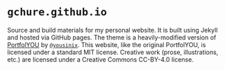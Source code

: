 
# `gchure.github.io`

Source and build materials for my personal website. It is built using Jekyll
and hosted via GitHub pages. The theme is a heavily-modified version of [PortfolYOU](https://github.com/yousinix/portfolYOU) by [`@yousinix`](https://github.com/yousinix). This website, like the original PortfolYOU, is licensed under a standard MIT license. Creative work (prose, illustrations, etc.) are 
licensed under a Creative Commons CC-BY-4.0 license. 
